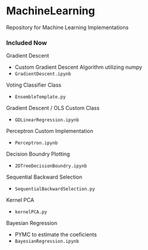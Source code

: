 # MachineLearning
Repository for Machine Learning Implementations

### Included Now

Gradient Descent
- Custom Gradient Descent Algorithm utilizing numpy
- `GradientDescent.ipynb`

Voting Classifier Class
- `EnsembleTemplate.py`

Gradient Descent / OLS Custom Class
- `GDLinearRegression.ipynb`

Perceptron Custom Implementation
- `Perceptron.ipynb`

Decision Boundry Plotting
- `2DTreeDecisionBoundry.ipynb`

Sequential Backward Selection
- `SequentialBackwardSelection.py`

Kernel PCA
- `kernelPCA.py`

Bayesian Regression 
- PYMC to estimate the coeficients
- `BayesianRegression.ipynb`

